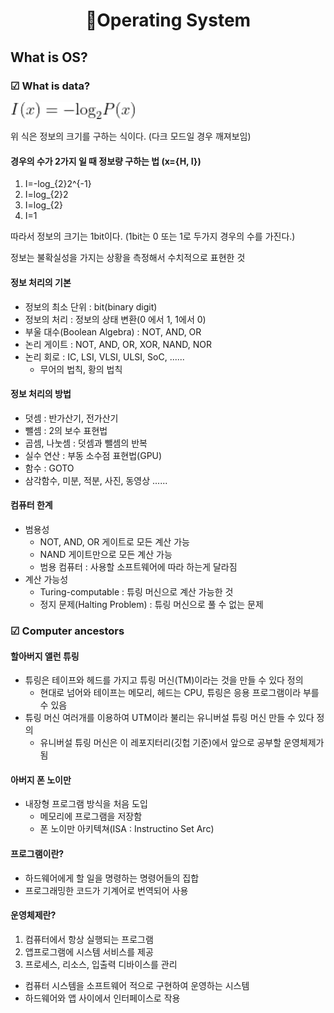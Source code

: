 <h1 align="center">🦎Operating System</h1>

## What is OS?

### ☑ What is data?

<img src="./s1.jpg" width=200px alt="정보의 크기">

위 식은 정보의 크기를 구하는 식이다. (다크 모드일 경우 깨져보임)<br/>
#### 경우의 수가 2가지 일 때 정보량 구하는 법 (x={H, I})
1. I=-log_{2}2^{-1}
2. I=log_{2}2
3. I=log_{2}
4. I=1

따라서 정보의 크기는 1bit이다. (1bit는 0 또는 1로 두가지 경우의 수를 가진다.)

정보는 불확실성을 가지는 상황을 측정해서 수치적으로 표현한 것

#### 정보 처리의 기본
- 정보의 최소 단위 : bit(binary digit)
- 정보의 처리 : 정보의 상태 변환(0 에서 1, 1에서 0)
- 부울 대수(Boolean Algebra) : NOT, AND, OR
- 논리 게이트 : NOT, AND, OR, XOR, NAND, NOR
- 논리 회로 : IC, LSI, VLSI, ULSI, SoC, ......
  - 무어의 법칙, 황의 법칙

#### 정보 처리의 방법
- 덧셈 : 반가산기, 전가산기
- 뺄셈 : 2의 보수 표현법
- 곱셈, 나눗셈 : 덧셈과 뺄셈의 반복
- 실수 연산 : 부동 소수점 표현법(GPU)
- 함수 : GOTO
- 삼각함수, 미분, 적분, 사진, 동영상 ......

#### 컴퓨터 한계
- 범용성
  - NOT, AND, OR 게이트로 모든 계산 가능
  - NAND 게이트만으로 모든 계산 가능
  - 범용 컴퓨터 : 사용할 소프트웨어에 따라 하는게 달라짐
- 계산 가능성
  - Turing-computable : 튜링 머신으로 계산 가능한 것
  - 정지 문제(Halting Problem) : 튜링 머신으로 풀 수 없는 문제

### ☑ Computer ancestors
#### 할아버지 앨런 튜링
- 튜링은 테이프와 헤드를 가지고 튜링 머신(TM)이라는 것을 만들 수 있다 정의
  - 현대로 넘어와 테이프는 메모리, 헤드는 CPU, 튜링은 응용 프로그램이라 부를 수 있음
- 튜링 머신 여러개를 이용하여 UTM이라 불리는 유니버설 튜링 머신 만들 수 있다 정의
  - 유니버설 튜링 머신은 이 레포지터리(깃헙 기준)에서 앞으로 공부할 운영체제가 됨

#### 아버지 폰 노이만
- 내장형 프로그램 방식을 처음 도입
  - 메모리에 프로그램을 저장함 
  - 폰 노이만 아키텍쳐(ISA : Instructino Set Arc)

#### 프로그램이란?
- 하드웨어에게 할 일을 명령하는 명령어들의 집합
- 프로그래밍한 코드가 기계어로 번역되어 사용

#### 운영체제란?
1. 컴퓨터에서 항상 실행되는 프로그램
2. 앱프로그램에 시스템 서비스를 제공
3. 프로세스, 리소스, 입출력 디바이스를 관리

- 컴퓨터 시스템을 소프트웨어 적으로 구현하여 운영하는 시스템
- 하드웨어와 앱 사이에서 인터페이스로 작용
